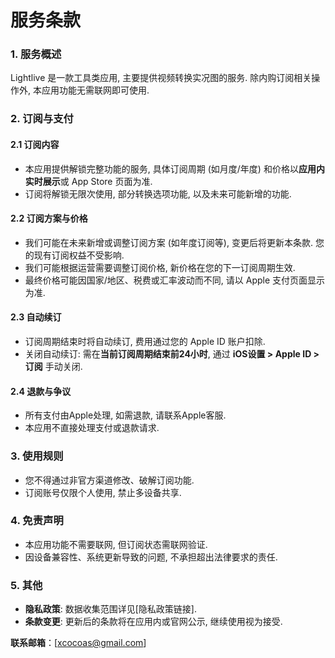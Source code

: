 
# 服务条款

### **1. 服务概述**

Lightlive 是一款工具类应用, 主要提供视频转换实况图的服务. 除内购订阅相关操作外, 本应用功能无需联网即可使用.

### **2. 订阅与支付**

#### 2.1 订阅内容
- 本应用提供解锁完整功能的服务, 具体订阅周期 (如月度/年度) 和价格以**应用内实时展示**或 App Store 页面为准.
- 订阅将解锁无限次使用, 部分转换选项功能, 以及未来可能新增的功能.

#### 2.2 订阅方案与价格
- 我们可能在未来新增或调整订阅方案 (如年度订阅等), 变更后将更新本条款. 您的现有订阅权益不受影响.
- 我们可能根据运营需要调整订阅价格, 新价格在您的下一订阅周期生效.
- 最终价格可能因国家/地区、税费或汇率波动而不同, 请以 Apple 支付页面显示为准.

#### 2.3 自动续订
- 订阅周期结束时将自动续订, 费用通过您的 Apple ID 账户扣除.
- 关闭自动续订: 需在**当前订阅周期结束前24小时**, 通过 **iOS设置 > Apple ID > 订阅** 手动关闭.

#### 2.4 退款与争议
- 所有支付由Apple处理, 如需退款, 请联系Apple客服.
- 本应用不直接处理支付或退款请求.

### **3. 使用规则**
- 您不得通过非官方渠道修改、破解订阅功能.
- 订阅账号仅限个人使用, 禁止多设备共享.

### **4. 免责声明**  
- 本应用功能不需要联网, 但订阅状态需联网验证.
- 因设备兼容性、系统更新导致的问题, 不承担超出法律要求的责任.

### **5. 其他**  
- **隐私政策**: 数据收集范围详见[隐私政策链接].
- **条款变更**: 更新后的条款将在应用内或官网公示, 继续使用视为接受.

**联系邮箱**：[xcocoas@gmail.com]




